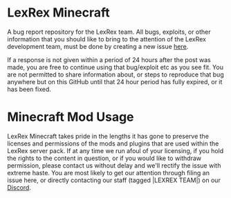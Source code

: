 # LexRex Minecraft
A bug report repository for the LexRex team.
All bugs, exploits, or other information that
you should like to bring to the attention of
the LexRex development team, must be done by creating a new issue [here](https://github.com/Sedecias/LexRex/issues).

If a response is not given within a period of
24 hours after the post was made, you are free
to continue using that bug/exploit etc as you
see fit. You are not permitted to share information 
about, or steps to reproduce that bug
anywhere but on this GitHub until that 24 hour
period has fully expired, or it has been fixed.

# Minecraft Mod Usage
LexRex Minecraft takes pride in the lengths it has gone
to preserve the licenses and permissions of the
mods and plugins that are used within the LexRex 
server pack. If at any time we run afoul of your 
licensing, if you hold the rights to the content
in question, or if you would like to withdraw permission,
please contact us without delay and we'll rectify the issue 
with extreme haste. You are most likely to get our attention 
through filing an issue here, or directly contacting our
staff (tagged |LEXREX TEAM|) on our [Discord](https://discord.gg/zq6hvTS).

